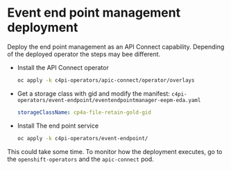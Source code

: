 # Event end point management deployment

Deploy the end point management as an API Connect capability.
Depending of the deployed operator the steps may bee different.

* Install the API Connect operator

  ```sh
  oc apply -k c4pi-operators/apic-connect/operator/overlays
  ```
* Get a storage class with gid and modify the manifest: `c4pi-operators/event-endpoint/eventendpointmanager-eepm-eda.yaml`

  ```yaml
  storageClassName: cp4a-file-retain-gold-gid
  ```

* Install The end point service

  ```sh
  oc apply -k c4pi-operators/event-endpoint/
  ```

This could take some time. To monitor how the deployment executes, go to the `openshift-operators` and the `apic-connect` pod.